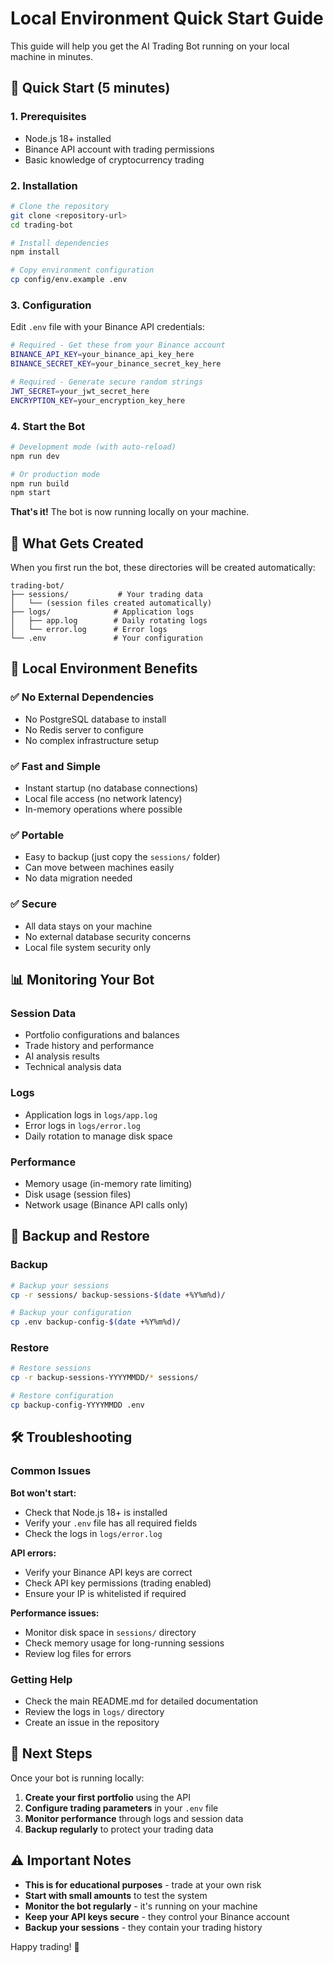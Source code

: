 # Local Environment Quick Start Guide

This guide will help you get the AI Trading Bot running on your local machine in minutes.

## 🚀 Quick Start (5 minutes)

### 1. Prerequisites
- Node.js 18+ installed
- Binance API account with trading permissions
- Basic knowledge of cryptocurrency trading

### 2. Installation
```bash
# Clone the repository
git clone <repository-url>
cd trading-bot

# Install dependencies
npm install

# Copy environment configuration
cp config/env.example .env
```

### 3. Configuration
Edit `.env` file with your Binance API credentials:
```bash
# Required - Get these from your Binance account
BINANCE_API_KEY=your_binance_api_key_here
BINANCE_SECRET_KEY=your_binance_secret_key_here

# Required - Generate secure random strings
JWT_SECRET=your_jwt_secret_here
ENCRYPTION_KEY=your_encryption_key_here
```

### 4. Start the Bot
```bash
# Development mode (with auto-reload)
npm run dev

# Or production mode
npm run build
npm start
```

**That's it!** The bot is now running locally on your machine.

## 📁 What Gets Created

When you first run the bot, these directories will be created automatically:

```
trading-bot/
├── sessions/           # Your trading data
│   └── (session files created automatically)
├── logs/              # Application logs
│   ├── app.log        # Daily rotating logs
│   └── error.log      # Error logs
└── .env               # Your configuration
```

## 🔧 Local Environment Benefits

### ✅ **No External Dependencies**
- No PostgreSQL database to install
- No Redis server to configure
- No complex infrastructure setup

### ✅ **Fast and Simple**
- Instant startup (no database connections)
- Local file access (no network latency)
- In-memory operations where possible

### ✅ **Portable**
- Easy to backup (just copy the `sessions/` folder)
- Can move between machines easily
- No data migration needed

### ✅ **Secure**
- All data stays on your machine
- No external database security concerns
- Local file system security only

## 📊 Monitoring Your Bot

### Session Data
- Portfolio configurations and balances
- Trade history and performance
- AI analysis results
- Technical analysis data

### Logs
- Application logs in `logs/app.log`
- Error logs in `logs/error.log`
- Daily rotation to manage disk space

### Performance
- Memory usage (in-memory rate limiting)
- Disk usage (session files)
- Network usage (Binance API calls only)

## 🔄 Backup and Restore

### Backup
```bash
# Backup your sessions
cp -r sessions/ backup-sessions-$(date +%Y%m%d)/

# Backup your configuration
cp .env backup-config-$(date +%Y%m%d)/
```

### Restore
```bash
# Restore sessions
cp -r backup-sessions-YYYYMMDD/* sessions/

# Restore configuration
cp backup-config-YYYYMMDD .env
```

## 🛠️ Troubleshooting

### Common Issues

**Bot won't start:**
- Check that Node.js 18+ is installed
- Verify your `.env` file has all required fields
- Check the logs in `logs/error.log`

**API errors:**
- Verify your Binance API keys are correct
- Check API key permissions (trading enabled)
- Ensure your IP is whitelisted if required

**Performance issues:**
- Monitor disk space in `sessions/` directory
- Check memory usage for long-running sessions
- Review log files for errors

### Getting Help
- Check the main README.md for detailed documentation
- Review the logs in `logs/` directory
- Create an issue in the repository

## 🎯 Next Steps

Once your bot is running locally:

1. **Create your first portfolio** using the API
2. **Configure trading parameters** in your `.env` file
3. **Monitor performance** through logs and session data
4. **Backup regularly** to protect your trading data

## ⚠️ Important Notes

- **This is for educational purposes** - trade at your own risk
- **Start with small amounts** to test the system
- **Monitor the bot regularly** - it's running on your machine
- **Keep your API keys secure** - they control your Binance account
- **Backup your sessions** - they contain your trading history

Happy trading! 🚀

